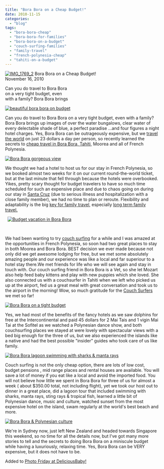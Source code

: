 ```yaml
---
title: "Bora Bora on a Cheap Budget!"
date: 2010-11-15
categories: 
  - "blog"
tags: 
  - "bora-bora-cheap"
  - "bora-bora-for-families"
  - "bora-bora-on-a-budget"
  - "couch-surfing-families"
  - "family-travel"
  - "french-polynesia-cheap"
  - "tahiti-on-a-budget"
---
```


 [![IMG_1769_2](https://pub-ac94b3f306b24c0dba4238943c97f2e1.r2.dev/6a00e5502a950788330133f5c772f8970b.jpg "IMG_1769_2")](https://pub-ac94b3f306b24c0dba4238943c97f2e1.r2.dev/6a00e5502a950788330133f5c772f8970b.jpg) Bora Bora on a Cheap Budget!  
November 16, 2010

Can you do travel to Bora Bora  
on a very tight budget, even  
with a family? Bora Bora brings 

<!--more-->

[![beautiful bora bora on budget](https://pub-ac94b3f306b24c0dba4238943c97f2e1.r2.dev/6a00e5502a950788330133f5c773f2970b.jpg "beautiful bora bora on budget")](https://pub-ac94b3f306b24c0dba4238943c97f2e1.r2.dev/6a00e5502a950788330133f5c773f2970b.jpg)

Can you do travel to Bora Bora on a very tight budget, even with a family? Bora Bora brings up images of over the water bungalows, clear water of every delectable shade of blue, a perfect paradise ...and four figures a night hotel charges. Yes, Bora Bora can be outrageously expensive, but we [travel the world](http://soultravelers3new.local/2010/04/around-the-world-family-travel-soultravelers3-digital-nomad-global-international-family-travel.html "travel the world") on just 23 dollars a day per person, so recently learned the secrets to [cheap travel in Bora Bora, Tahiti,](http://soultravelers3new.local/2010/10/family-travel-french-polynesia-cheaply.html "Cheap travel bora bora, tahiti, moorea") Moorea and all of French Polynesia. 

[![Bora Bora gorgeous view](https://pub-ac94b3f306b24c0dba4238943c97f2e1.r2.dev/6a00e5502a95078833013488e7b880970c.jpg "Bora Bora gorgeous view")](https://pub-ac94b3f306b24c0dba4238943c97f2e1.r2.dev/6a00e5502a95078833013488e7b880970c.jpg)  
  

We thought we had a hotel to host us for our stay in French Polynesia, so we booked almost two weeks for it on our current round-the-world ticket, but at the last minute that fell through because the hotels were overbooked. Yikes, pretty scary thought for budget travelers to have so much time scheduled for such an expensive place and due to chaos going on during our stay in [Santa Cruz](http://soultravelers3new.local/2010/10/family-travel-santa-cruz-california-beautiful-beach-house-homeaway-luxury-rental-home.html "Santa Cruz") (due to serious illness and hospitalization with a close family member), we had no time to plan or reroute. Flexibility and adaptability is the big [key for family travel](http://soultravelers3new.local/2009/04/how-to-travel-the-world-as-a-digital-nomad-family.html "Family travel"), especially [long term family travel.](http://soultravelers3new.local/2010/08/around-the-world-with-kids-extended-travel-long-term-travel-families-and-friends.html "long term family travel")

  [](https://pub-ac94b3f306b24c0dba4238943c97f2e1.r2.dev/.a/6a00e5502a9507883301348931e101970c-pi)[](https://pub-ac94b3f306b24c0dba4238943c97f2e1.r2.dev/.a/6a00e5502a9507883301348931e1a6970c-pi)[![Budget vacation in Bora Bora](https://pub-ac94b3f306b24c0dba4238943c97f2e1.r2.dev/6a00e5502a950788330133f6133226970b.jpg "Budget vacation in Bora Bora")](https://pub-ac94b3f306b24c0dba4238943c97f2e1.r2.dev/6a00e5502a950788330133f6133226970b.jpg)  
  
  [](https://pub-ac94b3f306b24c0dba4238943c97f2e1.r2.dev/6a00e5502a950788330133f5c773f2970b-150x150-1.jpg)

[](https://pub-ac94b3f306b24c0dba4238943c97f2e1.r2.dev/6a00e5502a950788330133f5c773f2970b-150x150-1.jpg)We had been wanting to try [couch surfing](http://www.couchsurfing.org/ "couch surfing") for a while and I was amazed at the opportunities in French Polynesia, so soon had two great places to stay in both Moorea and Bora Bora. BEST decision we ever made because not only did we get awesome lodging for free, but we met some absolutely amazing people and our experience was like a local and far superiour to a hotel stay there.We met friends for life who we will see again and stay in touch with. Our couch surfing friend in Bora Bora is a Vet, so she let Mozart also help feed baby kittens and play with new puppies which she loved. She also connected us with a couchsurfer in Tahiti when we left who picked us up at the airport, fed us a great meal with great conversation and took us to the airport in the morning! Wow, so much gratitude for the [Couch Surfers](http://en.wikipedia.org/wiki/CouchSurfing "couch surfers") we met so far!

[![Bora Bora on a tight budget](https://pub-ac94b3f306b24c0dba4238943c97f2e1.r2.dev/6a00e5502a95078833013488e7bc28970c.jpg "Bora Bora on a tight budget")](https://pub-ac94b3f306b24c0dba4238943c97f2e1.r2.dev/6a00e5502a95078833013488e7bc28970c.jpg)  
  
  

Yes, we had most of the benefits of the fancy hotels as we saw dolphins for free at the Intercontinental and paid 45 dollars for 2 Mai Tais and 1 vigin Mai Tai at the Sofitel as we watched a Polynesian dance show, and both couchsurfing places we stayed at were lovely with spectacular views with a bed big enough for the three of us, but we also experienced the islands like a native and had the best possible "insider" guides who took care of us like family.

[![Bora Bora lagoon swimming with sharks & manta rays](https://pub-ac94b3f306b24c0dba4238943c97f2e1.r2.dev/6a00e5502a95078833013488e7bde1970c.jpg "Bora Bora lagoon swimming with sharks & manta rays")](https://pub-ac94b3f306b24c0dba4238943c97f2e1.r2.dev/6a00e5502a95078833013488e7bde1970c.jpg)  
  
  

Couch surfing is not the only cheap option, there are lots of low cost, budget pensions , mid range places and rental houses are available. You will save a lot of money if you eat like a local and avoid the imported food. You will not believe how little we spent in Bora Bora for three of us for almost a week ( about $350.00 total, not including flight), yet we took our host out to dinner in a great place, did a lagoon tour that included swimming with sharks, manta rays, sting rays & tropical fish, learned a little bit of Polynesian dance, music and culture, watched sunset from the most expensive hotel on the island, swam regularly at the world's best beach and more.

[![Bora Bora & Polynesian culture](https://pub-ac94b3f306b24c0dba4238943c97f2e1.r2.dev/6a00e5502a95078833013488e7c8ce970c.jpg "Bora Bora & Polynesian culture")](https://pub-ac94b3f306b24c0dba4238943c97f2e1.r2.dev/6a00e5502a95078833013488e7c8ce970c.jpg)  
  
  

We're in Sydney now, just left New Zealand and headed towards Singapore this weekend, so no time for all the details now, but I've got many more stories to tell and the secrets to doing Bora Bora on a miniscule budget while having a luxuriously, relaxing time. Yes, Bora Bora can be VERY expensive, but it does not have to be.

Added to [Photo Friday at DeliciousBaby!](http://www.deliciousbaby.com/ "deliciousbaby")
